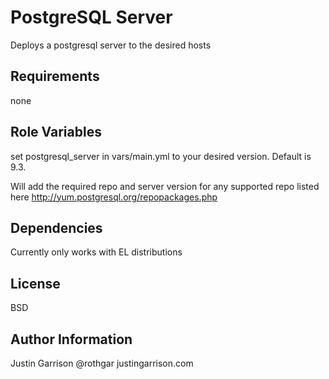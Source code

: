 PostgreSQL Server
========

Deploys a postgresql server to the desired hosts

Requirements
------------

none

Role Variables
--------------

set postgresql_server in vars/main.yml to your desired version. Default is 9.3.

Will add the required repo and server version for any supported repo listed here http://yum.postgresql.org/repopackages.php

Dependencies
------------

Currently only works with EL distributions

License
-------

BSD

Author Information
------------------

Justin Garrison
@rothgar
justingarrison.com
